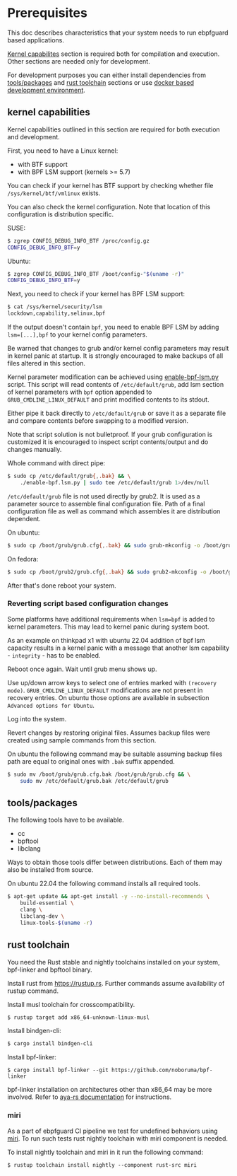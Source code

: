 # Prerequisites

This doc describes characteristics that your system needs to run ebpfguard based applications.

[Kernel capabilites](#kernel-capabilities) section is required both for compilation and execution. Other sections are needed only for development.

For development purposes you can either install dependencies from [tools/packages](#toolspackages) and [rust toolchain](#rust-toolchain) sections or use [docker based development environment](docker_devel_env.md).

## kernel capabilities

Kernel capabilities outlined in this section are required for both execution and development.

First, you need to have a Linux kernel:
* with BTF support
* with BPF LSM support (kernels >= 5.7)

You can check if your kernel has BTF support by checking whether file
`/sys/kernel/btf/vmlinux` exists.

You can also check the kernel configuration. Note that location of this configuration is distribution specific.

SUSE:

```bash
$ zgrep CONFIG_DEBUG_INFO_BTF /proc/config.gz
CONFIG_DEBUG_INFO_BTF=y
```

Ubuntu:
```bash
$ zgrep CONFIG_DEBUG_INFO_BTF /boot/config-"$(uname -r)"
CONFIG_DEBUG_INFO_BTF=y
```

Next, you need to check if your kernel has BPF LSM support:

```bash
$ cat /sys/kernel/security/lsm
lockdown,capability,selinux,bpf
```

If the output doesn't contain `bpf`, you need to enable BPF LSM by adding
`lsm=[...],bpf` to your kernel config parameters.

Be warned that changes to grub and/or kernel config parameters may result
in kernel panic at startup. It is strongly encouraged to make backups of
all files altered in this section.

Kernel parameter modification can be achieved using [enable-bpf-lsm.py](https://github.com/deepfence/ebpfguard/blob/main/enable-bpf-lsm.py) script.
This script will read contents of `/etc/default/grub`, add lsm section of kernel
parameters with `bpf` option appended to `GRUB_CMDLINE_LINUX_DEFAULT` and print
modified contents to its stdout.

Either pipe it back directly to `/etc/default/grub` or save it as a separate file
and compare contents before swapping to a modified version.

Note that script solution is not bulletproof. If your grub configuration is customized it is encouraged to inspect script contents/output and do changes manually.

Whole command with direct pipe:

```bash
$ sudo cp /etc/default/grub{,.bak} && \
    ./enable-bpf.lsm.py | sudo tee /etc/default/grub 1>/dev/null
```

`/etc/default/grub` file is not used directly by grub2. It is used as a parameter source to assemble final configuration file. Path of a final configuration file as well as command which assembles it are distribution dependent.

On ubuntu:

```bash
$ sudo cp /boot/grub/grub.cfg{,.bak} && sudo grub-mkconfig -o /boot/grub/grub.cfg
```

On fedora:

```bash
$ sudo cp /boot/grub2/grub.cfg{,.bak} && sudo grub2-mkconfig -o /boot/grub2/grub.cfg
```

After that's done reboot your system.

### Reverting script based configuration changes

Some platforms have additional requirements when `lsm=bpf` is added to kernel parameters.
This may lead to kernel panic during system boot.

As an example on thinkpad x1 with ubuntu 22.04 addition of bpf lsm capacity results 
in a kernel panic with a message that another lsm capability - `integrity` - has to be enabled.

Reboot once again. Wait until grub menu shows up.

Use up/down arrow keys to select one of entries marked with `(recovery mode)`.
`GRUB_CMDLINE_LINUX_DEFAULT` modifications are not present in recovery entries.
On ubuntu those options are available in subsection `Advanced options for Ubuntu`.

Log into the system.

Revert changes by restoring original files. Assumes backup files were created using sample commands from this section.

On ubuntu the following command may be suitable assuming backup files path
are equal to original ones with `.bak` suffix appended.

```bash
$ sudo mv /boot/grub/grub.cfg.bak /boot/grub/grub.cfg && \
    sudo mv /etc/default/grub.bak /etc/default/grub
```

## tools/packages

The following tools have to be available.
- cc
- bpftool
- libclang

Ways to obtain those tools differ between distributions. Each of them may also be installed from source.

On ubuntu 22.04 the following command installs all required tools.

```bash
$ apt-get update && apt-get install -y --no-install-recommends \
    build-essential \
    clang \
    libclang-dev \
    linux-tools-$(uname -r)
```

## rust toolchain

You need the Rust stable and nightly toolchains installed on your system, bpf-linker and bpftool binary.

Install rust from https://rustup.rs. Further commands assume availability of rustup command.

Install musl toolchain for crosscompatibility.

```bash
$ rustup target add x86_64-unknown-linux-musl
```

Install bindgen-cli:

```bash
$ cargo install bindgen-cli
```

Install bpf-linker:

```
$ cargo install bpf-linker --git https://github.com/noboruma/bpf-linker
```

bpf-linker installation on architectures other than x86_64 may be more involved. Refer to [aya-rs documentation](https://aya-rs.dev/book/start/development/) for instructions.

### miri

As a part of ebpfguard CI pipeline we test for undefined behaviors using [miri](https://github.com/rust-lang/miri).
To run such tests rust nightly toolchain with miri component is needed.

To install nightly toolchain and miri in it run the following command:

```
$ rustup toolchain install nightly --component rust-src miri
```
